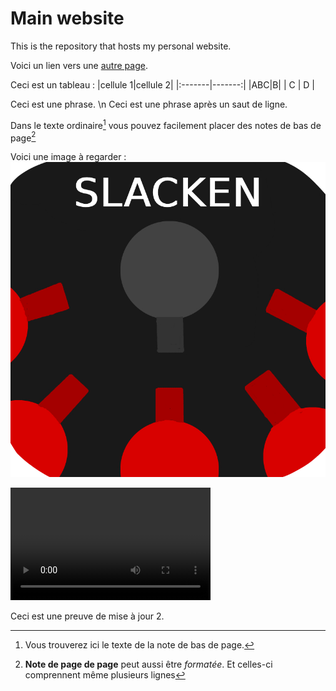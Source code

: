 # Main website
This is the repository that hosts my personal website.

Voici un lien vers une [autre page](./another-page.md).

Ceci est un tableau :
|cellule 1|cellule 2|
|:-------|-------:|
|ABC|B|
|    C    |    D    |

Ceci est une phrase. \n Ceci est une phrase après un saut de ligne.

Dans le texte ordinaire[^1] vous pouvez facilement placer des notes de bas de page[^2]

Voici une image à regarder : 
[![Ceci est un texte survolé](./Images/Slacken_1.png)](./another-page.html)

<video width="320" height="180" controls>
  <source src="./Videos/TrailerRock'n'Fall.mp4" type="video/mp4">
</video>

Ceci est une preuve de mise à jour 2.

[^1]: Vous trouverez ici le texte de la note de bas de page.
 [^2]: **Note de page de page** peut aussi être *formatée*.
Et celles-ci comprennent même plusieurs lignes
